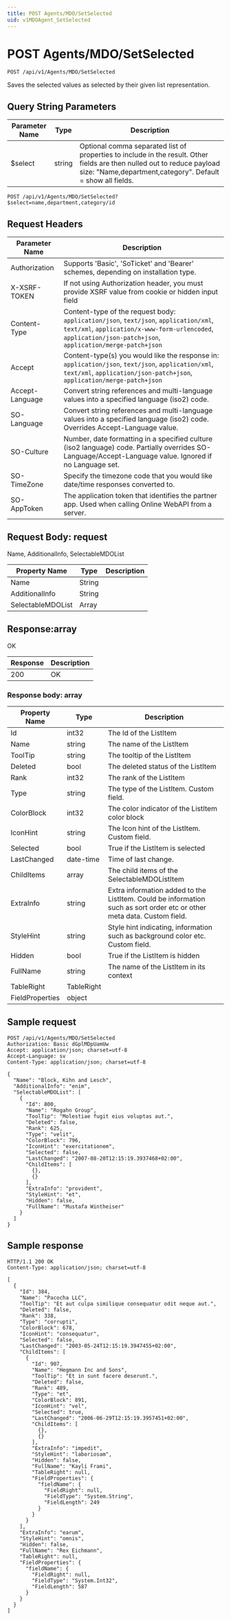 ```yaml
---
title: POST Agents/MDO/SetSelected
uid: v1MDOAgent_SetSelected
---
```


# POST Agents/MDO/SetSelected

```http
POST /api/v1/Agents/MDO/SetSelected
```

Saves the selected values as selected by their given list representation.







## Query String Parameters

| Parameter Name | Type |  Description |
|----------------|------|--------------|
| $select | string |  Optional comma separated list of properties to include in the result. Other fields are then nulled out to reduce payload size: "Name,department,category". Default = show all fields. |

```http
POST /api/v1/Agents/MDO/SetSelected?$select=name,department,category/id
```


## Request Headers

| Parameter Name | Description |
|----------------|-------------|
| Authorization  | Supports 'Basic', 'SoTicket' and 'Bearer' schemes, depending on installation type. |
| X-XSRF-TOKEN   | If not using Authorization header, you must provide XSRF value from cookie or hidden input field |
| Content-Type | Content-type of the request body: `application/json`, `text/json`, `application/xml`, `text/xml`, `application/x-www-form-urlencoded`, `application/json-patch+json`, `application/merge-patch+json` |
| Accept         | Content-type(s) you would like the response in: `application/json`, `text/json`, `application/xml`, `text/xml`, `application/json-patch+json`, `application/merge-patch+json` |
| Accept-Language | Convert string references and multi-language values into a specified language (iso2) code. |
| SO-Language | Convert string references and multi-language values into a specified language (iso2) code. Overrides Accept-Language value. |
| SO-Culture | Number, date formatting in a specified culture (iso2 language) code. Partially overrides SO-Language/Accept-Language value. Ignored if no Language set. |
| SO-TimeZone | Specify the timezone code that you would like date/time responses converted to. |
| SO-AppToken | The application token that identifies the partner app. Used when calling Online WebAPI from a server. |

## Request Body: request 

Name, AdditionalInfo, SelectableMDOList 

| Property Name | Type |  Description |
|----------------|------|--------------|
| Name | String |  |
| AdditionalInfo | String |  |
| SelectableMDOList | Array |  |

## Response:array

OK

| Response | Description |
|----------------|-------------|
| 200 | OK |

### Response body: array

| Property Name | Type |  Description |
|----------------|------|--------------|
| Id | int32 | The Id of the ListItem |
| Name | string | The name of the ListItem |
| ToolTip | string | The tooltip of the ListItem |
| Deleted | bool | The deleted status of the ListItem |
| Rank | int32 | The rank of the ListItem |
| Type | string | The type of the ListItem. Custom field. |
| ColorBlock | int32 | The color indicator of the ListItem color block |
| IconHint | string | The Icon hint of the ListItem. Custom field. |
| Selected | bool | True if the ListItem is selected |
| LastChanged | date-time | Time of last change. |
| ChildItems | array | The child items of the SelectableMDOListItem |
| ExtraInfo | string | Extra information added to the ListItem. Could be information such as sort order etc or other meta data. Custom field. |
| StyleHint | string | Style hint indicating, information such as background color etc. Custom field. |
| Hidden | bool | True if the ListItem is hidden |
| FullName | string | The name of the ListItem in its context |
| TableRight | TableRight |  |
| FieldProperties | object |  |

## Sample request

```http!
POST /api/v1/Agents/MDO/SetSelected
Authorization: Basic dGplMDpUamUw
Accept: application/json; charset=utf-8
Accept-Language: sv
Content-Type: application/json; charset=utf-8

{
  "Name": "Block, Kihn and Lesch",
  "AdditionalInfo": "enim",
  "SelectableMDOList": [
    {
      "Id": 800,
      "Name": "Rogahn Group",
      "ToolTip": "Molestiae fugit eius voluptas aut.",
      "Deleted": false,
      "Rank": 625,
      "Type": "velit",
      "ColorBlock": 796,
      "IconHint": "exercitationem",
      "Selected": false,
      "LastChanged": "2007-08-20T12:15:19.3937468+02:00",
      "ChildItems": [
        {},
        {}
      ],
      "ExtraInfo": "provident",
      "StyleHint": "et",
      "Hidden": false,
      "FullName": "Mustafa Wintheiser"
    }
  ]
}
```

## Sample response

```http_
HTTP/1.1 200 OK
Content-Type: application/json; charset=utf-8

[
  {
    "Id": 384,
    "Name": "Pacocha LLC",
    "ToolTip": "Et aut culpa similique consequatur odit neque aut.",
    "Deleted": false,
    "Rank": 338,
    "Type": "corrupti",
    "ColorBlock": 678,
    "IconHint": "consequatur",
    "Selected": false,
    "LastChanged": "2003-05-24T12:15:19.3947455+02:00",
    "ChildItems": [
      {
        "Id": 907,
        "Name": "Hegmann Inc and Sons",
        "ToolTip": "Et in sunt facere deserunt.",
        "Deleted": false,
        "Rank": 489,
        "Type": "et",
        "ColorBlock": 891,
        "IconHint": "vel",
        "Selected": true,
        "LastChanged": "2006-06-29T12:15:19.3957451+02:00",
        "ChildItems": [
          {},
          {}
        ],
        "ExtraInfo": "impedit",
        "StyleHint": "laboriosam",
        "Hidden": false,
        "FullName": "Kayli Frami",
        "TableRight": null,
        "FieldProperties": {
          "fieldName": {
            "FieldRight": null,
            "FieldType": "System.String",
            "FieldLength": 249
          }
        }
      }
    ],
    "ExtraInfo": "earum",
    "StyleHint": "omnis",
    "Hidden": false,
    "FullName": "Rex Eichmann",
    "TableRight": null,
    "FieldProperties": {
      "fieldName": {
        "FieldRight": null,
        "FieldType": "System.Int32",
        "FieldLength": 587
      }
    }
  }
]
```